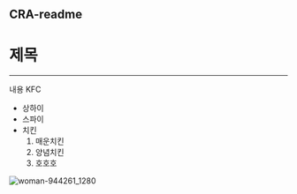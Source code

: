 ## CRA-readme
# 제목
---
내용 KFC
* 상하이
* 스파이
* 치킨
  1. 매운치킨
  2. 양념치킨
  3. 호호호
 

     

![woman-944261_1280](https://github.com/ChannyHome/CRA-readme/assets/85814739/bbe04390-fdb3-4ee9-8e5f-0ac4d25f85ba)

